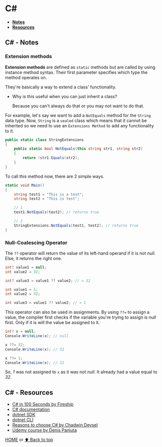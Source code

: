 # C\#

- [**Notes**](#c---notes)
- [**Resources**](#c---resources)

## C# - Notes

### Extension methods

**Extension methods** are defined as `static` methods but are called by using instance method syntax. Their first parameter specifies which type the method operates on.

They're basically a way to extend a class' functionality.

- Why is this useful when you can just inherit a class?

  Because you can't always do that or you may not want to do that.

For example, let's say we want to add a `NotEquals` method for the `String` data type. Now, `String` is a `sealed` class which means that it cannot be inherited so we need to use an `Extensions Method` to add any functionality to it.

```c#
public static class StringExtensions
{
    public static bool NotEquals(this string str1, string str2)
    {
        return !str1.Equals(str2);
    }
}
```

To call this method now, there are 2 simple ways.

```c#
static void Main()
{
    string test1 = "This is a test";
    string test2 = "This is test";

    // 1
    test1.NotEquals(test2); // returns true

    // 2
    StringExtensions.NotEquals(test1, test2); // returns true
}
```

### Null-Coalescing Operator

The `??` operator will return the value of its left-hand operand if it is not *null*. Else, it returns the right one.

```c#
int? value1 = null;
int value2 = 32;

int? value3 = value1 ?? value2; // = 32
```

```c#
int value1 = 1;
int value2 = 32;

int value3 = value1 ?? value2; // = 1
```

This operator can also be used in assignments. By using `??=` to assign a value, the compiler first checks if the variable you're trying to assign is *null* first. Only if it is will the value be assigned to it.

```c#
int? x = null;
Console.WriteLine(x); // null

x ??= 32;
Console.WriteLine(x); // 32

x ??= 1;
Console.WriteLine(x); // 32
```

So, *1* was not assigned to `x` as it was not *null*. It already had a value equal to *32*.

## C# - Resources

- [C# in 100 Seconds by Fireship](https://youtu.be/ravLFzIguCM)
- [C# documentation](https://docs.microsoft.com/en-us/dotnet/csharp/)
- [dotnet SDK](https://docs.microsoft.com/en-us/dotnet/core/sdk)
- [dotnet CLI](https://docs.microsoft.com/en-us/dotnet/core/tools/)
- [Reasons to choose C# by Chadwin Deysel](https://dev.to/chadwinjdeysel/why-i-chose-c-48ng)
- [Udemy course by Denis Panjuta](https://www.udemy.com/share/101vEs2@Pm5KfWJSSVIKdkRKBkhOVD5uY1c=/)

[HOME](https://github.com/Stratis-Dermanoutsos/Full-Stack-Notes#full-stack-notes) or [⬆ Back to top](#c)
